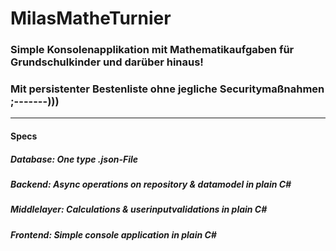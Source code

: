 # MilasMatheTurnier
### Simple Konsolenapplikation mit Mathematikaufgaben für Grundschulkinder und darüber hinaus!
### Mit persistenter Bestenliste ohne jegliche Securitymaßnahmen ;-------)))
---
#### Specs
##### Database: One type .json-File
##### Backend: Async operations on repository & datamodel in plain C#
##### Middlelayer: Calculations & userinputvalidations in plain C#
##### Frontend: Simple console application in plain C#

